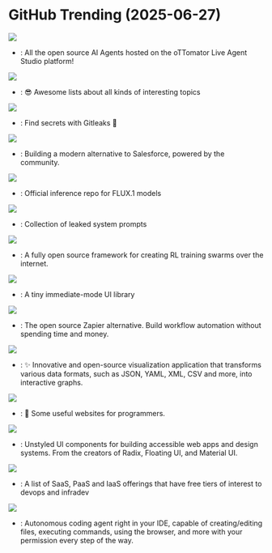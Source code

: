 # GitHub Trending (2025-06-27)

![](https://img.shields.io/badge/Python-New%2030-green?style=flat-square&logo=appveyor)
- [](https://github.comundefined): All the open source AI Agents hosted on the oTTomator Live Agent Studio platform!

![](https://img.shields.io/badge/none-New%20652-green?style=flat-square&logo=appveyor)
- [](https://github.comundefined): 😎 Awesome lists about all kinds of interesting topics

![](https://img.shields.io/badge/Go-New%20332-green?style=flat-square&logo=appveyor)
- [](https://github.comundefined): Find secrets with Gitleaks 🔑

![](https://img.shields.io/badge/TypeScript-New%20828-green?style=flat-square&logo=appveyor)
- [](https://github.comundefined): Building a modern alternative to Salesforce, powered by the community.

![](https://img.shields.io/badge/Python-New%20156-green?style=flat-square&logo=appveyor)
- [](https://github.comundefined): Official inference repo for FLUX.1 models

![](https://img.shields.io/badge/none-New%20265-green?style=flat-square&logo=appveyor)
- [](https://github.comundefined): Collection of leaked system prompts

![](https://img.shields.io/badge/Python-New%2044-green?style=flat-square&logo=appveyor)
- [](https://github.comundefined): A fully open source framework for creating RL training swarms over the internet.

![](https://img.shields.io/badge/C-New%20121-green?style=flat-square&logo=appveyor)
- [](https://github.comundefined): A tiny immediate-mode UI library

![](https://img.shields.io/badge/JavaScript-New%20195-green?style=flat-square&logo=appveyor)
- [](https://github.comundefined): The open source Zapier alternative. Build workflow automation without spending time and money.

![](https://img.shields.io/badge/TypeScript-New%20218-green?style=flat-square&logo=appveyor)
- [](https://github.comundefined): ✨ Innovative and open-source visualization application that transforms various data formats, such as JSON, YAML, XML, CSV and more, into interactive graphs.

![](https://img.shields.io/badge/none-New%20444-green?style=flat-square&logo=appveyor)
- [](https://github.comundefined): 🔗 Some useful websites for programmers.

![](https://img.shields.io/badge/TypeScript-New%20374-green?style=flat-square&logo=appveyor)
- [](https://github.comundefined): Unstyled UI components for building accessible web apps and design systems. From the creators of Radix, Floating UI, and Material UI.

![](https://img.shields.io/badge/HTML-New%20479-green?style=flat-square&logo=appveyor)
- [](https://github.comundefined): A list of SaaS, PaaS and IaaS offerings that have free tiers of interest to devops and infradev

![](https://img.shields.io/badge/TypeScript-New%2093-green?style=flat-square&logo=appveyor)
- [](https://github.comundefined): Autonomous coding agent right in your IDE, capable of creating/editing files, executing commands, using the browser, and more with your permission every step of the way.


